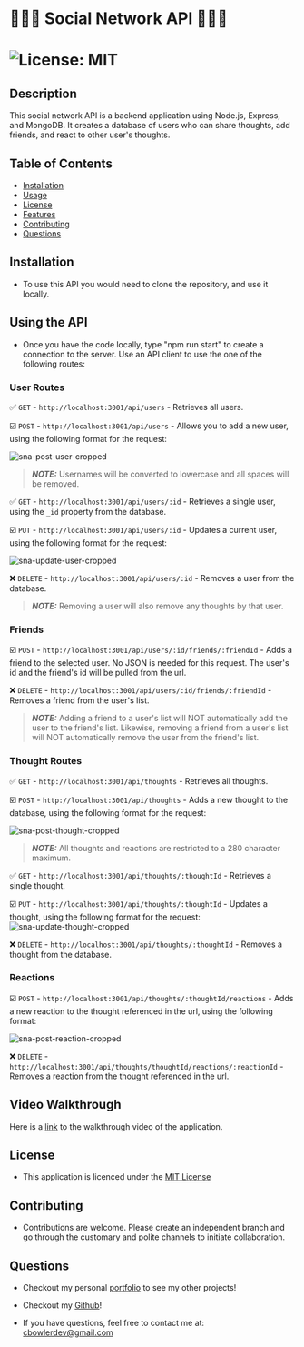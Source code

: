 # 👨🏿‍💻 Social Network API 👩🏼‍💻

# ![License: MIT](https://img.shields.io/badge/License-MIT-yellow.svg)

## Description
This social network API is a backend application using Node.js, Express, and MongoDB. It creates a database of users who can share thoughts, add friends, and react to other user's thoughts.

## Table of Contents

- [Installation](#Installation)
- [Usage](#using-the-api)
- [License](#License)
- [Features](#Features)
- [Contributing](#Contributing)
- [Questions](#Questions)

## Installation

* To use this API you would need to clone the repository, and use it locally.

## Using the API

* Once you have the code locally, type "npm run start" to create a connection to the server. Use an API client to use the one of the following routes:
### User Routes
 ✅ `GET` - `http://localhost:3001/api/users` - Retrieves all users. 
 
 ☑️ `POST` - `http://localhost:3001/api/users` - Allows you to add a new user, using the following format for the request:
  
   ![sna-post-user-cropped](https://github.com/ChadBowler/social-network-api/assets/127648744/16b21fc2-23d5-4620-bc8b-86e1104942d1)

> **_NOTE:_** Usernames will be converted to lowercase and all spaces will be removed.

 ✅ `GET` - `http://localhost:3001/api/users/:id` - Retrieves a single user, using the `_id` property from the database.
 
 ☑️ `PUT` - `http://localhost:3001/api/users/:id` - Updates a current user, using the following format for the request:
  
   ![sna-update-user-cropped](https://github.com/ChadBowler/social-network-api/assets/127648744/0d7ca1ce-d675-45c2-b0bc-3af0bd14dd28)


 ❌ `DELETE` - `http://localhost:3001/api/users/:id` - Removes a user from the database.
 > **_NOTE:_** Removing a user will also remove any thoughts by that user.

### Friends
 ☑️ `POST` - `http://localhost:3001/api/users/:id/friends/:friendId` - Adds a friend to the selected user. No JSON is needed for this request. The user's id and the friend's id will be pulled from the url.
 
 ❌ `DELETE` - `http://localhost:3001/api/users/:id/friends/:friendId` - Removes a friend from the user's list.
 > **_NOTE:_** Adding a friend to a user's list will NOT automatically add the user to the friend's list. Likewise, removing a friend from a user's list will NOT automatically remove the user from the friend's list.

### Thought Routes
 ✅ `GET` - `http://localhost:3001/api/thoughts` - Retrieves all thoughts.
 
 ☑️ `POST` - `http://localhost:3001/api/thoughts` - Adds a new thought to the database, using the following format for the request:
  
   ![sna-post-thought-cropped](https://github.com/ChadBowler/social-network-api/assets/127648744/7bc5a77f-f1f2-48f2-bfef-ac29004a3874)

> **_NOTE:_** All thoughts and reactions are restricted to a 280 character maximum.

 ✅ `GET` - `http://localhost:3001/api/thoughts/:thoughtId` - Retrieves  a single thought.
 
 ☑️ `PUT` - `http://localhost:3001/api/thoughts/:thoughtId` - Updates a thought, using the following format for the request:
   ![sna-update-thought-cropped](https://github.com/ChadBowler/social-network-api/assets/127648744/dba0c630-5ed6-4e78-abdc-734e49be272b)

❌ `DELETE` - `http://localhost:3001/api/thoughts/:thoughtId` - Removes a thought from the database.

### Reactions
☑️ `POST` - `http://localhost:3001/api/thoughts/:thoughtId/reactions` - Adds a new reaction to the thought referenced in the url, using the following format:
 
  ![sna-post-reaction-cropped](https://github.com/ChadBowler/social-network-api/assets/127648744/e05eb114-853e-4e9e-a085-3c67c4490532)

❌ `DELETE` - `http://localhost:3001/api/thoughts/thoughtId/reactions/:reactionId` - Removes a reaction from the thought referenced in the url.


## Video Walkthrough

Here is a [link](https://drive.google.com/file/d/1kZp377jX7B5O8SrilMJJphB20CZv7crz/view?usp=sharing) to the walkthrough video of the application.

## License

* This application is licenced under the [MIT License](https://opensource.org/licenses/MIT)

## Contributing

* Contributions are welcome. Please create an independent branch and go through the customary and polite channels to initiate collaboration.

## Questions

* Checkout my personal [portfolio](http://www.chadbowler.com) to see my other projects!

* Checkout my [Github](https://www.github.com/ChadBowler)! 

* If you have questions, feel free to contact me at: cbowlerdev@gmail.com

